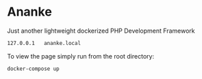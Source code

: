 # Ananke

Just another lightweight dockerized PHP Development Framework

```bash
127.0.0.1   ananke.local
```

To view the page simply run from the root directory:

```bash
docker-compose up
```